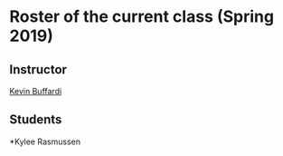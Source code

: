 # Roster of the current class (Spring 2019)

## Instructor

[Kevin Buffardi](https://github.com/kbuffardi)

## Students

*Kylee Rasmussen

